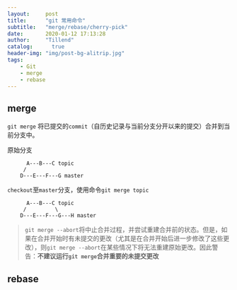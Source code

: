```yaml
---
layout:     post
title:      "git 常用命令"
subtitle:   "merge/rebase/cherry-pick"
date:       2020-01-12 17:13:28
author:     "Tillend"
catalog:      true
header-img: "img/post-bg-alitrip.jpg"
tags:
    - Git
    - merge
    - rebase
---
```


## merge
`git merge` 将已提交的`commit`（自历史记录与当前分支分开以来的提交）合并到当前分支中。

原始分支
```code
	  A---B---C topic
	 /
    D---E---F---G master
```

`checkout`至`master`分支，使用命令`git merge topic`
```code
	  A---B---C topic
	 /         \
    D---E---F---G---H master
```

> `git merge --abort`将中止合并过程，并尝试重建合并前的状态。但是，如果在合并开始时有未提交的更改（尤其是在合并开始后进一步修改了这些更改），则`git merge --abort`在某些情况下将无法重建原始更改。因此警告：**不建议运行`git merge`合并重要的未提交更改**

## rebase
